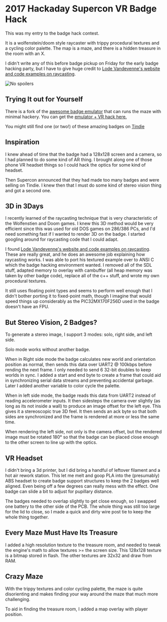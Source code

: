 # 2017 Hackaday Supercon VR Badge Hack

This was my entry to the badge hack contest.

It is a wolfenstein/doom style raycaster with trippy procedural textures and a cycling color palette. The map is a maze, and there is a hidden treasure in the room with an X.

I didn't write any of this before badge pickup on Friday for the early badge hacking party, but I have to give huge credit to [Lode Vandevenne's website and code examples on raycasting](http://lodev.org/cgtutor/).

![No spoilers](images/demo.gif "No spoilers")

## Trying It out for Yourself

There is a fork of the [awesome badge emulator](https://github.com/graphiq/hackaday2017-badge-emul) that can runs the maze with minimal hackery. You can get the [emulator + VR hack here.](https://github.com/simap/hackaday2017-vr-plus-badge-emul)

You might still find one (or two!) of these amazing badges on [Tindie](https://www.tindie.com/products/hackadaystore/2017-hackaday-superconference-badge)

## Inspiration

I knew ahead of time that the badge had a 128x128 screen and a camera, so I had planned to do some kind of AR thing. I brought along one of those phone VR headset things so I could hack the optics for some kind of headset.

Then Supercon announced that they had made too many badges and were selling on Tindie. I knew then that I must do some kind of stereo vision thing and got a second one.

## 3D in 3Days

I recently learned of the raycasting technique that is very characteristic of the Wolfenstien and Doom games. I knew this 3D method would be very efficient since this was used for old DOS games on 286/386 PCs, and I'd need something fast if I wanted to render 3D on the badge. I started googling around for raycasting code that I could adapt. 

I found [Lode Vandevenne's website and code examples on raycasting](http://lodev.org/cgtutor/). These are really great, and he does an awesome job explaining how raycasting works. I was able to port his textured example over to ANSI C which the badge hacking environment wanted. I removed all of the SDL stuff, adapted memory to overlay with cambuffer (all heap memory was taken by other badge code), replace all of the c++ stuff, and wrote my own procedural textures.

It still uses floating point types and seems to perform well enough that I didn't bother porting it to fixed-point math, though I imagine that would speed things up considerably as the PIC32MX170F256D used in the badge doesn't have an FPU.


## But Stereo Vision, 2 Badges?

To generate a stereo image, I support 3 modes: solo, right side, and left side. 

Solo mode works without another badge. 

When in Right side mode the badge calculates new world and orientation position as normal, then sends this data over UART2 @ 100kbps before rending the next frame. I only needed to send 6 32-bit doubles to keep worlds in sync. I added a start and end byte to create a frame that could aid in synchronizing serial data streams and preventing accidental garbage. Later I added another variable to color cycle the palette.

When in left side mode, the badge reads this data from UART2 instead of reading accelerometer inputs. It then sidesteps the camera over slightly (as long as its not inside a wall) to produce an image offset for the left eye. This gives it a stereoscopic true 3D feel. It then sends an ack byte so that both sides are synchronized and the frame is rendered at more or less the same time.

When rendering the left side, not only is the camera offset, but the rendered image must be rotated 180° so that the badge can be placed close enough to the other screen to line up with the optics.

## VR Headset

I didn't bring a 3d printer, but I did bring a handful of leftover filament and a hot air rework station. This let me melt and goop PLA into the (presumably) ABS headset to create badge support structures to keep the 2 badges well aligned. Even being off a few degrees can really mess with the effect. One badge can slide a bit to adjust for pupillary distance.

The badges needed to overlap slightly to get close enough, so I swapped one battery to the other side of the PCB. The whole thing was still too large for the lid to close, so I made a quick and dirty wire post tie to keep the whole thing together.

## Every Maze Must Have Its Treasure

I added a high resolution texture to the treasure room, and needed to tweak the engine's math to allow textures >= the screen size. This 128x128 texture is a bitmap stored in flash. The other textures are 32x32 and draw from RAM.

## Crazy Maze

With the trippy textures and color cycling palette, the maze is quite disorienting and makes finding your way around the maze that much more challenging.

To aid in finding the treasure room, I added a map overlay with player position.

